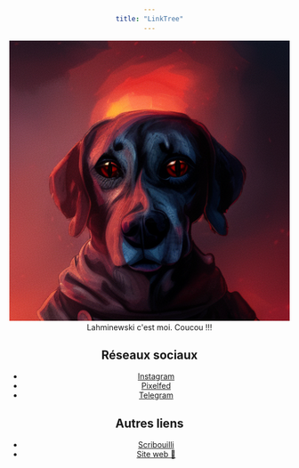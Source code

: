 ```yaml
---
title: "LinkTree"
---
```

<style>
body {
  text-align: center;
   font-size: 14px;
}
header {
    display: none;
}
main a {
  background-color: gray;
  padding: 15px;
  margint: 15px;
  width: 80%;
  text-align: center;
  border: 1px solid #d87c4bff;;
  border-radius: 16px;
  text-decoration: none;
}
main ul {
  list-style-type: none;
  display: inline-block;
  margin: 15px;
  padding: 0;
  min-width: 350px;
  text-align: center
}

main li a {
  display: inline-block;
  color: #000;
  padding: 16px;
  text-decoration: none;
  text-align: center
}

main img {
  border-radius: 50%;
  max-width: 250px;
  display: block;
  margin-left: auto;
  margin-right: auto }
}

/* Change the link color on hover */
main li a:hover {
  background-color: #555;
  color: #d87c4bff;
}
</style>

![Chien une sorte de proto-punk cohérent](images/chien.png)
Lahminewski c'est moi. Coucou !!!

## Réseaux sociaux
* [Instagram](https://www.instagram.com/lahminewski.lab/)
* [Pixelfed](https://pixelfed.social/lahminewski.lab)
* [Telegram](https://t.me/lahminewskiLab)

## Autres liens
* [Scribouilli](https://lahminewski.github.io/note/)
* [Site web 🐝](https://lahminewski-lab.net/) 
